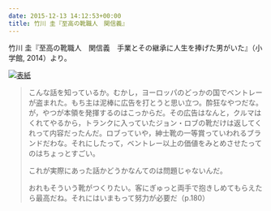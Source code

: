 ```yaml
---
date: 2015-12-13 14:12:53+00:00
title: 竹川 圭『至高の靴職人　関信義』
---
```


竹川 圭『至高の靴職人　関信義　手業とその継承に人生を捧げた男がいた』（小学館, 2014）より。

[![表紙](https://images-fe.ssl-images-amazon.com/images/P/4093883912.09.jpg)](http://www.amazon.co.jp/dp/4093883912?tag=inquisitor-22)

>こんな話を知っているか。むかし，ヨーロッパのどっかの国でベントレーが盗まれた。もち主は泥棒に広告を打とうと思い立つ。酔狂なやつだな。が，やつが本領を発揮するのはこっからだ。その広告はなんと，クルマはくれてやるから，トランクに入っていたジョン・ロブの靴だけは返してくれって内容だったんだ。ロブっていや，紳士靴の一等賞っていわれるブランドだわな。それにしたって，ベントレー以上の価値をみとめさせたってのはちょっとすごい。
>
>これが実際にあった話かどうかなんてのは問題じゃないんだ。
>
>おれもそういう靴がつくりたい。客にぎゅっと両手で抱きしめてもらえたら最高だね。それにはいまもって努力が必要だ（p.180）
